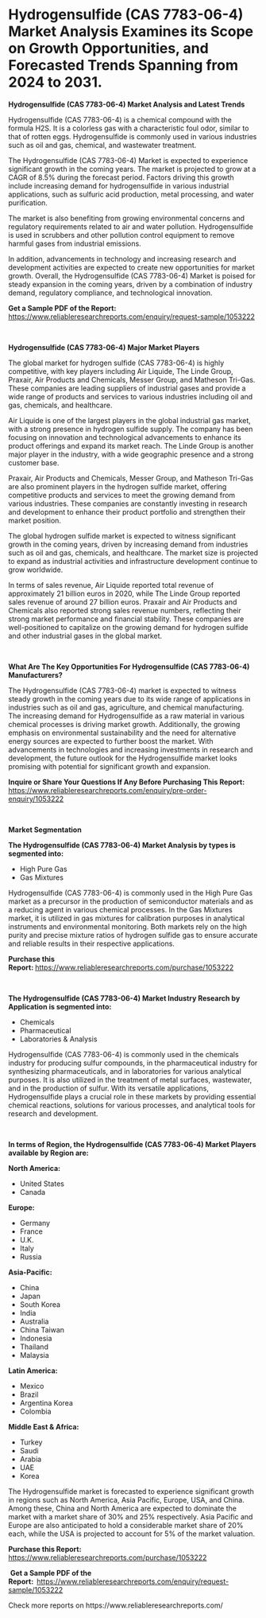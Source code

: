 <p><h1>Hydrogensulfide (CAS 7783-06-4) Market Analysis Examines its Scope on Growth Opportunities, and Forecasted Trends Spanning from 2024 to 2031.</h1></p><p><strong>Hydrogensulfide (CAS 7783-06-4) Market Analysis and Latest Trends</strong></p>
<p><p>Hydrogensulfide (CAS 7783-06-4) is a chemical compound with the formula H2S. It is a colorless gas with a characteristic foul odor, similar to that of rotten eggs. Hydrogensulfide is commonly used in various industries such as oil and gas, chemical, and wastewater treatment.</p><p>The Hydrogensulfide (CAS 7783-06-4) Market is expected to experience significant growth in the coming years. The market is projected to grow at a CAGR of 8.5% during the forecast period. Factors driving this growth include increasing demand for hydrogensulfide in various industrial applications, such as sulfuric acid production, metal processing, and water purification.</p><p>The market is also benefiting from growing environmental concerns and regulatory requirements related to air and water pollution. Hydrogensulfide is used in scrubbers and other pollution control equipment to remove harmful gases from industrial emissions.</p><p>In addition, advancements in technology and increasing research and development activities are expected to create new opportunities for market growth. Overall, the Hydrogensulfide (CAS 7783-06-4) Market is poised for steady expansion in the coming years, driven by a combination of industry demand, regulatory compliance, and technological innovation.</p></p>
<p><strong>Get a Sample PDF of the Report:&nbsp;</strong> <a href="https://www.reliableresearchreports.com/enquiry/request-sample/1053222">https://www.reliableresearchreports.com/enquiry/request-sample/1053222</a></p>
<p>&nbsp;</p>
<p><strong>Hydrogensulfide (CAS 7783-06-4) Major Market Players</strong></p>
<p><p>The global market for hydrogen sulfide (CAS 7783-06-4) is highly competitive, with key players including Air Liquide, The Linde Group, Praxair, Air Products and Chemicals, Messer Group, and Matheson Tri-Gas. These companies are leading suppliers of industrial gases and provide a wide range of products and services to various industries including oil and gas, chemicals, and healthcare.</p><p>Air Liquide is one of the largest players in the global industrial gas market, with a strong presence in hydrogen sulfide supply. The company has been focusing on innovation and technological advancements to enhance its product offerings and expand its market reach. The Linde Group is another major player in the industry, with a wide geographic presence and a strong customer base.</p><p>Praxair, Air Products and Chemicals, Messer Group, and Matheson Tri-Gas are also prominent players in the hydrogen sulfide market, offering competitive products and services to meet the growing demand from various industries. These companies are constantly investing in research and development to enhance their product portfolio and strengthen their market position.</p><p>The global hydrogen sulfide market is expected to witness significant growth in the coming years, driven by increasing demand from industries such as oil and gas, chemicals, and healthcare. The market size is projected to expand as industrial activities and infrastructure development continue to grow worldwide.</p><p>In terms of sales revenue, Air Liquide reported total revenue of approximately 21 billion euros in 2020, while The Linde Group reported sales revenue of around 27 billion euros. Praxair and Air Products and Chemicals also reported strong sales revenue numbers, reflecting their strong market performance and financial stability. These companies are well-positioned to capitalize on the growing demand for hydrogen sulfide and other industrial gases in the global market.</p></p>
<p>&nbsp;</p>
<p><strong>What Are The Key Opportunities For Hydrogensulfide (CAS 7783-06-4) Manufacturers?</strong></p>
<p><p>The Hydrogensulfide (CAS 7783-06-4) market is expected to witness steady growth in the coming years due to its wide range of applications in industries such as oil and gas, agriculture, and chemical manufacturing. The increasing demand for Hydrogensulfide as a raw material in various chemical processes is driving market growth. Additionally, the growing emphasis on environmental sustainability and the need for alternative energy sources are expected to further boost the market. With advancements in technologies and increasing investments in research and development, the future outlook for the Hydrogensulfide market looks promising with potential for significant growth and expansion.</p></p>
<p><strong>Inquire or Share Your Questions If Any Before Purchasing This Report:</strong> <a href="https://www.reliableresearchreports.com/enquiry/pre-order-enquiry/1053222">https://www.reliableresearchreports.com/enquiry/pre-order-enquiry/1053222</a></p>
<p>&nbsp;</p>
<p><strong>Market Segmentation</strong></p>
<p><strong>The Hydrogensulfide (CAS 7783-06-4) Market Analysis by types is segmented into:</strong></p>
<p><ul><li>High Pure Gas</li><li>Gas Mixtures</li></ul></p>
<p><p>Hydrogensulfide (CAS 7783-06-4) is commonly used in the High Pure Gas market as a precursor in the production of semiconductor materials and as a reducing agent in various chemical processes. In the Gas Mixtures market, it is utilized in gas mixtures for calibration purposes in analytical instruments and environmental monitoring. Both markets rely on the high purity and precise mixture ratios of hydrogen sulfide gas to ensure accurate and reliable results in their respective applications.</p></p>
<p><strong>Purchase this Report:&nbsp;</strong><a href="https://www.reliableresearchreports.com/purchase/1053222">https://www.reliableresearchreports.com/purchase/1053222</a></p>
<p>&nbsp;</p>
<p><strong>The Hydrogensulfide (CAS 7783-06-4) Market Industry Research by Application is segmented into:</strong></p>
<p><ul><li>Chemicals</li><li>Pharmaceutical</li><li>Laboratories & Analysis</li></ul></p>
<p><p>Hydrogensulfide (CAS 7783-06-4) is commonly used in the chemicals industry for producing sulfur compounds, in the pharmaceutical industry for synthesizing pharmaceuticals, and in laboratories for various analytical purposes. It is also utilized in the treatment of metal surfaces, wastewater, and in the production of sulfur. With its versatile applications, Hydrogensulfide plays a crucial role in these markets by providing essential chemical reactions, solutions for various processes, and analytical tools for research and development.</p></p>
<p>&nbsp;</p>
<p><strong>In terms of Region, the Hydrogensulfide (CAS 7783-06-4) Market Players available by Region are:</strong></p>
<p>
    <p> <strong> North America: </strong>
        <ul>
            <li>United States</li>
            <li>Canada</li>
        </ul>
        </p> 
    <p> <strong> Europe: </strong>
        <ul>
            <li>Germany</li>
            <li>France</li>
            <li>U.K.</li>
            <li>Italy</li>
            <li>Russia</li>
        </ul>
        </p> 
    <p> <strong> Asia-Pacific: </strong>
        <ul>
            <li>China</li>
            <li>Japan</li>
            <li>South Korea</li>
            <li>India</li>
            <li>Australia</li>
            <li>China Taiwan</li>
            <li>Indonesia</li>
            <li>Thailand</li>
            <li>Malaysia</li>
        </ul>
        </p> 
    <p> <strong> Latin America: </strong>
        <ul>
            <li>Mexico</li>
            <li>Brazil</li>
            <li>Argentina Korea</li>
            <li>Colombia</li>
        </ul>
        </p> 
    <p> <strong> Middle East & Africa: </strong>
        <ul>
            <li>Turkey</li>
            <li>Saudi</li>
            <li>Arabia</li>
            <li>UAE</li>
            <li>Korea</li>
        </ul>
    </p>
    </p>
<p><p>The Hydrogensulfide market is forecasted to experience significant growth in regions such as North America, Asia Pacific, Europe, USA, and China. Among these, China and North America are expected to dominate the market with a market share of 30% and 25% respectively. Asia Pacific and Europe are also anticipated to hold a considerable market share of 20% each, while the USA is projected to account for 5% of the market valuation.</p></p>
<p><strong>Purchase this Report: </strong><a href="https://www.reliableresearchreports.com/purchase/1053222">https://www.reliableresearchreports.com/purchase/1053222</a></p>
<p>&nbsp;<strong>Get a Sample PDF of the Report:&nbsp;&nbsp;</strong><a href="https://www.reliableresearchreports.com/enquiry/request-sample/1053222">https://www.reliableresearchreports.com/enquiry/request-sample/1053222</a></p>
<p><strong></strong></p>
<p>Check more reports on https://www.reliableresearchreports.com/</p>